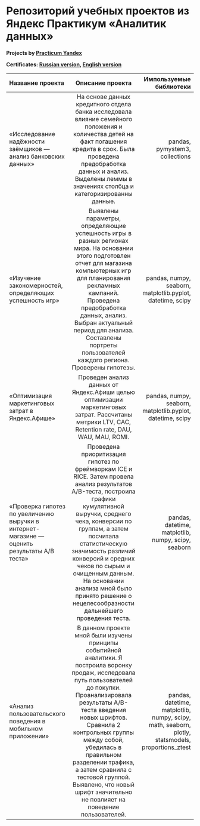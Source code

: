 # Репозиторий учебных проектов из Яндекс Практикум «Аналитик данных»
**Projects by [Practicum Yandex](https://practicum.yandex.ru)**

**Certificates: [Russian version](Сертификат_Русский.pdf), [English version](Certificate_English.pdf)**

| Название проекта | Описание проекта | Импользуемые библиотеки |
| :---         |     :---:      |          ---: |
| «Исследование надёжности заёмщиков — анализ банковских данных»   | На основе данных кредитного отдела банка исследовала влияние семейного положения и количества детей на факт погашения кредита в срок. Была проведена предобработка данных и анализ. Выделены леммы в значениях столбца и категоризированны данные.    | pandas, pymystem3, collections   |
| «Изучение закономерностей, определяющих успешность игр»    | Выявлены параметры, определяющие успешность игры в разных регионах мира. На основании этого подготовлен отчет для магазина компьютерных игр для планирования рекламных кампаний. Проведена предобработка данных, анализ. Выбран актуальный период для анализа. Составлены портреты пользователей каждого региона. Проверены гипотезы.  | pandas, numpy, seaborn, matplotlib.pyplot, datetime, scipy    |
| «Оптимизация маркетинговых затрат в Яндекс.Афише»   | Проведен анализ данных от Яндекс.Афиши целью оптимизации маркетинговых затрат. Рассчитаны метрики LTV, CAC, Retention rate, DAU, WAU, MAU, ROMI.  | pandas, numpy, seaborn, matplotlib.pyplot, datetime, scipy    |
| «Проверка гипотез по увеличению выручки в интернет-магазине — оценить результаты A/B теста»  | Проведена приоритизация гипотез по фреймворкам ICE и RICE. Затем провела анализ результатов A/B-теста, построила графики кумулятивной выручки, среднего чека, конверсии по группам, а затем посчитала статистическую значимость различий конверсий и средних чеков по сырым и очищенным данным. На основании анализа мной было принято решение о нецелесообразности дальнейшего проведения теста.  | pandas, datetime, matplotlib, numpy, scipy, seaborn   |
| «Анализ пользовательского поведения в мобильном приложении»  | В данном проекте мной были изучены принципы событийной аналитики. Я построила воронку продаж, исследовала путь пользователей до покупки. Проанализировала результаты A/B-теста введения новых шрифтов. Сравнила 2 контрольных группы между собой, убедилась в правильном разделении трафика, а затем сравнила с тестовой группой. Выявлено, что новый шрифт значительно не повлияет на поведение пользователей.  | pandas, datetime, matplotlib, numpy, scipy, math, seaborn, plotly, statsmodels, proportions_ztest   |
